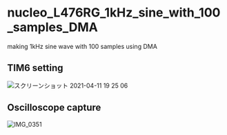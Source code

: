 # nucleo_L476RG_1kHz_sine_with_100_samples_DMA
making 1kHz sine wave with 100 samples using DMA

## TIM6 setting
![スクリーンショット 2021-04-11 19 25 06](https://user-images.githubusercontent.com/750091/114300521-ad4e7100-9afb-11eb-9dc8-368be0e4c186.png)


## Oscilloscope capture
![IMG_0351](https://user-images.githubusercontent.com/750091/114300481-77a98800-9afb-11eb-95dd-713705fd9296.PNG)
